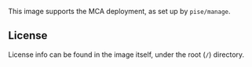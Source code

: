 This image supports the MCA deployment, as set up by `pise/manage`.

## License

License info can be found in the image itself, under the root (`/`) directory.
